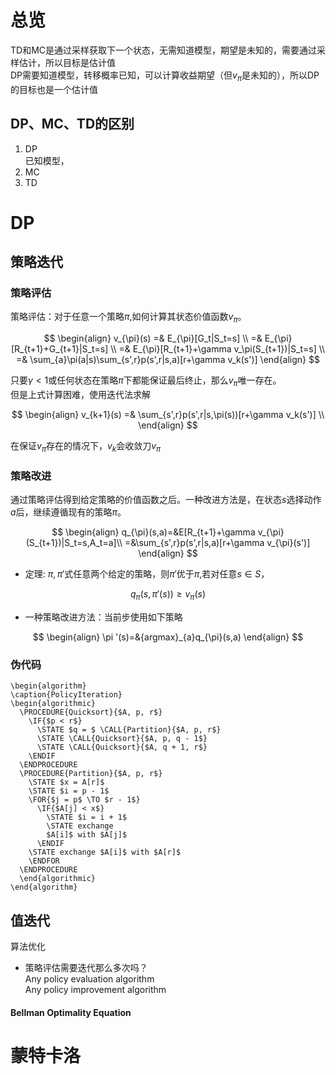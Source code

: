 # 总览
TD和MC是通过采样获取下一个状态，无需知道模型，期望是未知的，需要通过采样估计，所以目标是估计值  
DP需要知道模型，转移概率已知，可以计算收益期望（但$v_\pi$是未知的），所以DP的目标也是一个估计值
## DP、MC、TD的区别
1) DP  
   已知模型，
2) MC
3) TD
# DP
## 策略迭代
### 策略评估
策略评估：对于任意一个策略$\pi$,如何计算其状态价值函数$v_\pi$。

$$
\begin{align}
v_{\pi}(s) =& E_{\pi}[G_t|S_t=s] \\
=& E_{\pi}[R_{t+1}+G_{t+1}|S_t=s] \\
=& E_{\pi}[R_{t+1}+\gamma v_\pi(S_{t+1})|S_t=s] \\
=& \sum_{a}\pi(a|s)\sum_{s',r}p(s',r|s,a)[r+\gamma v_k(s')]
\end{align}
$$

只要$\gamma<1$或任何状态在策略$\pi$下都能保证最后终止，那么$v_\pi$唯一存在。  
但是上式计算困难，使用迭代法求解

$$
\begin{align}
v_{k+1}(s)
=& \sum_{s',r}p(s',r|s,\pi(s))[r+\gamma v_k(s')] \\
\end{align}
$$

在保证$v_\pi$存在的情况下，$v_{k}$会收敛刀$v_{\pi}$
### 策略改进
通过策略评估得到给定策略的价值函数之后。一种改进方法是，在状态$s$选择动作$a$后，继续遵循现有的策略$\pi$。

$$
\begin{align}
q_{\pi}(s,a)=&E[R_{t+1}+\gamma v_{\pi}(S_{t+1})|S_t=s,A_t=a]\\
=&\sum_{s',r}p(s',r|s,a)[r+\gamma v_{\pi}(s')]
\end{align}
$$

- 定理: $\pi,\pi '$式任意两个给定的策略，则$\pi '$优于$\pi$,若对任意$s \in S$，

$$
q_{\pi}(s,\pi '(s)) \geq v_{\pi}(s)
$$

- 一种策略改进方法：当前步使用如下策略

$$
\begin{align}
\pi '(s)=&{argmax}_{a}q_{\pi}(s,a)
\end{align}
$$

### 伪代码
```pseudo
\begin{algorithm}
\caption{PolicyIteration}
\begin{algorithmic}
  \PROCEDURE{Quicksort}{$A, p, r$}
	\IF{$p < r$}
	  \STATE $q = $ \CALL{Partition}{$A, p, r$}
	  \STATE \CALL{Quicksort}{$A, p, q - 1$}
	  \STATE \CALL{Quicksort}{$A, q + 1, r$}
	\ENDIF
  \ENDPROCEDURE
  \PROCEDURE{Partition}{$A, p, r$}
	\STATE $x = A[r]$
	\STATE $i = p - 1$
	\FOR{$j = p$ \TO $r - 1$}
	  \IF{$A[j] < x$}
		\STATE $i = i + 1$
		\STATE exchange
		$A[i]$ with $A[j]$
	  \ENDIF
	\STATE exchange $A[i]$ with $A[r]$
	\ENDFOR
  \ENDPROCEDURE
  \end{algorithmic}
\end{algorithm}
```

## 值迭代
算法优化
- 策略评估需要迭代那么多次吗？  
Any policy evaluation algorithm  
Any policy improvement algorithm
#### Bellman Optimality Equation
# 蒙特卡洛